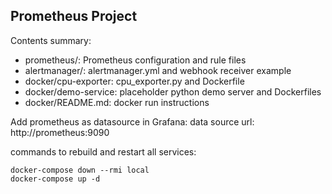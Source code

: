 Prometheus Project 
------------------------------------------------------------

Contents summary:
- prometheus/: Prometheus configuration and rule files
- alertmanager/: alertmanager.yml and webhook receiver example
- docker/cpu-exporter: cpu_exporter.py and Dockerfile
- docker/demo-service: placeholder python demo server and Dockerfiles
- docker/README.md: docker run instructions

Add prometheus as datasource in Grafana:
data source url: http://prometheus:9090

commands to rebuild and restart all services:
```
docker-compose down --rmi local
docker-compose up -d
```